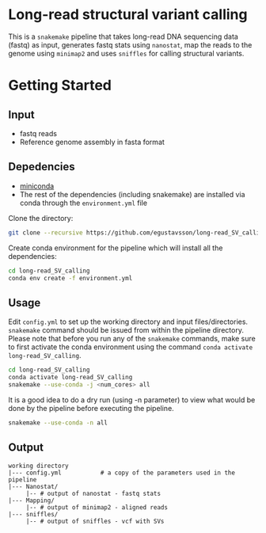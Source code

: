 # Long-read structural variant calling

This is a `snakemake` pipeline that takes long-read DNA sequencing data (fastq) as input, generates fastq stats using `nanostat`, map the reads to the genome using `minimap2` and uses `sniffles` for calling structural variants.

# Getting Started

## Input

- fastq reads
- Reference genome assembly in fasta format

## Depedencies

- [miniconda](https://conda.io/miniconda.html)
- The rest of the dependencies (including snakemake) are installed via conda through the `environment.yml` file

Clone the directory:

```bash
git clone --recursive https://github.com/egustavsson/long-read_SV_calling.git
```

Create conda environment for the pipeline which will install all the dependencies:

```bash
cd long-read_SV_calling
conda env create -f environment.yml
```

## Usage

Edit `config.yml` to set up the working directory and input files/directories. `snakemake` command should be issued from within the pipeline directory. Please note that before you run any of the `snakemake` commands, make sure to first activate the conda environment using the command `conda activate long-read_SV_calling`.

```bash
cd long-read_SV_calling
conda activate long-read_SV_calling
snakemake --use-conda -j <num_cores> all
```
It is a good idea to do a dry run (using -n parameter) to view what would be done by the pipeline before executing the pipeline.

```bash
snakemake --use-conda -n all
```

## Output
```
working directory  
|--- config.yml           # a copy of the parameters used in the pipeline  
|--- Nanostat/  
     |-- # output of nanostat - fastq stats   
|--- Mapping/  
     |-- # output of minimap2 - aligned reads  
|--- sniffles/  
     |-- # output of sniffles - vcf with SVs
```
